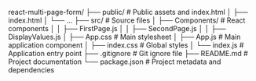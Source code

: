 react-multi-page-form/
├── public/ # Public assets and index.html
│ ├── index.html
│ └── ...
├── src/ # Source files
│ ├── Components/ # React components
│ │ ├── FirstPage.js
│ │ ├── SecondPage.js
│ │ ├── DisplayValues.js
│ ├── App.css # Main stylesheet
│ ├── App.js # Main application component
│ ├── index.css # Global styles
│ └── index.js # Application entry point
├── .gitignore # Git ignore file
├── README.md # Project documentation
└── package.json # Project metadata and dependencies
